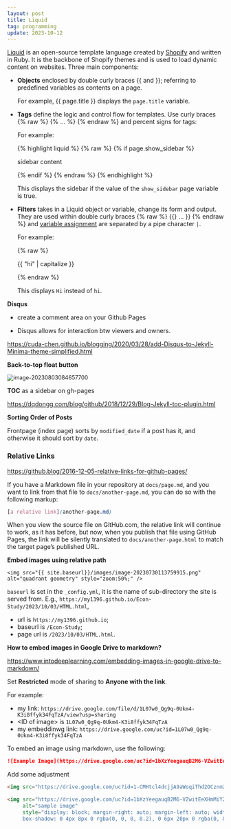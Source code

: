 ```yaml
---
layout: post
title: Liquid
tag: programming
update: 2023-10-12
---
```


[Liquid](https://shopify.github.io/liquid/)  is an open-source template language created by [Shopify](https://www.shopify.com/) and written in Ruby. It is the backbone of Shopify themes and is used to load dynamic content on websites. Three main components:

- **Objects** enclosed by double curly braces \{\{ and \}\}; referring to predefined variables as contents on a page.

  For example, {\{ page.title \}\} displays the `page.title` variable. 

- **Tags** define the logic and control flow for templates. Use curly braces {% raw  %} {% ... %} {% endraw %} and percent signs for tags:

  For example:

  {% highlight liquid %} {% raw %} {% if page.show_sidebar %}

  <div class="sidebar">
      sidebar content
  </div>

  {% endif %} {% endraw %} {% endhighlight %}

  This displays the sidebar if the value of the `show_sidebar` page variable is true.

- **Filters** takes in a Liquid object or variable, change its form and output. They are used within double curly braces {% raw  %} {{} ... }} {% endraw %} and [variable assignment](https://shopify.github.io/liquid/tags/variable/) are separated by a pipe character `|`. 

  For example:

  {% raw  %}  

  {{ "hi" \| capitalize }} 

   {% endraw %} 

  This displays `Hi` instead of `hi`.

**Disqus**

-   create a comment area on your Github Pages

-   Disqus allows for interaction btw viewers and owners.

https://cuda-chen.github.io/blogging/2020/03/28/add-Disqus-to-Jekyll-Minima-theme-simplified.html



**Back-to-top float button**

<img src="https://drive.google.com/uc?id=1bTOHwzhxf33U-7XvZ9WqEIsTCczFNj-6" alt="image-20230803084657700" style="zoom:90%;" />

**TOC** as a sidebar on gh-pages

<https://dqdongg.com/blog/github/2018/12/29/Blog-Jekyll-toc-plugin.html>





**Sorting Order of Posts**

Frontpage (index page) sorts by `modified_date` if a post has it, and otherwise it should sort by `date`.



### Relative Links

https://github.blog/2016-12-05-relative-links-for-github-pages/

If you have a Markdown file in your repository at `docs/page.md`, and you want to link from that file to `docs/another-page.md`, you can do so with the following markup:

```scss
[a relative link](another-page.md)
```

When you view the source file on GitHub.com, the relative link will continue to work, as it has before, but now, when you publish that file using GitHub Pages, the link will be silently translated to `docs/another-page.html` to match the target page’s published URL.



**Embed images using relative path**

`<img src="{{ site.baseurl}}/images/image-20230730113759915.png" alt="quadrant geometry" style="zoom:50%;" />`



`baseurl` is set in the `_config.yml`, it is the name of sub-directory the site is served from. E.g., `https://my1396.github.io/Econ-Study/2023/10/03/HTML.html`, 

- url is `https://my1396.github.io`; 
- baseurl is `/Econ-Study`; 
- page url is `/2023/10/03/HTML.html`.



**How to embed images in Google Drive to markdown?**

<https://www.intodeeplearning.com/embedding-images-in-google-drive-to-markdown/>

Set **Restricted** mode of sharing to **Anyone with the link**.

For example:

- my link: `https://drive.google.com/file/d/1L07w0_Qg9q-0Ukm4-K3i8ffyk34FqTzA/view?usp=sharing`
- \<ID of image\> is `1L07w0_Qg9q-0Ukm4-K3i8ffyk34FqTzA`
- my embeddinwg link: `https://drive.google.com/uc?id=1L07w0_Qg9q-0Ukm4-K3i8ffyk34FqTzA`

To embed an image using markdown, use the following:

```markdown
![Example Image](https://drive.google.com/uc?id=1bXzYeegauqB2M6-VZwitEeXHmMiYZIUY)
```

Add some adjustment

```html
<img src="https://drive.google.com/uc?id=1-CMHtcl4dcjjA9aWoqiThd2OCznm25rb" alt="image-20210520120254672" style="zoom:50%;" />

<img src="https://drive.google.com/uc?id=1bXzYeegauqB2M6-VZwitEeXHmMiYZIUY"
     alt="sample image"
     style="display: block; margin-right: auto; margin-left: auto; width: 90%;
     box-shadow: 0 4px 8px 0 rgba(0, 0, 0, 0.2), 0 6px 20px 0 rgba(0, 0, 0, 0.19)" />
```
